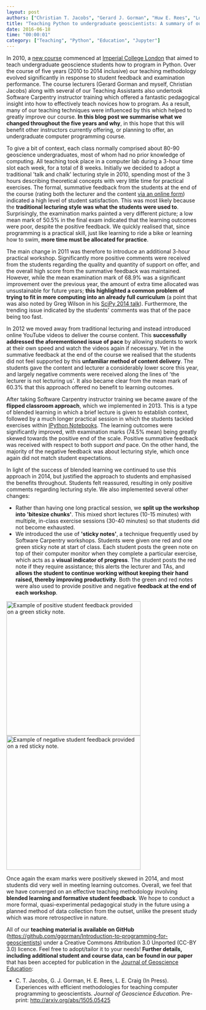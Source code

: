 ```yaml
---
layout: post
authors: ["Christian T. Jacobs", "Gerard J. Gorman", "Huw E. Rees", "Lorraine E. Craig"]
title: "Teaching Python to undergraduate geoscientists: A summary of our approaches and experiences over the years"
date: 2016-06-18
time: "00:00:01"
category: ["Teaching", "Python", "Education", "Jupyter"]
---
```


In 2010, a [new course](http://ggorman.github.io/Introduction-to-programming-for-geoscientists/) commenced at [Imperial College London](http://www.imperial.ac.uk/) that aimed to teach undergraduate geoscience students how to program in Python. Over the course of five years (2010 to 2014 inclusive) our teaching methodology evolved significantly in response to student feedback and examination performance. The course lecturers (Gerard Gorman and myself, Christian Jacobs) along with several of our Teaching Assistants also undertook Software Carpentry instructor training which offered a fantastic pedagogical insight into how to effectively teach novices how to program. As a result, many of our teaching techniques were influenced by this which helped to greatly improve our course. **In this blog post we summarise what we changed throughout the five years and why**, in this hope that this will benefit other instructors currently offering, or planning to offer, an undergraduate computer programming course.

To give a bit of context, each class normally comprised about 80-90 geoscience undergraduates, most of whom had no prior knowledge of computing. All teaching took place in a computer lab during a 3-hour time slot each week, for a total of 8 weeks. Initially we decided to adopt a traditional 'talk and chalk' lecturing style in 2010, spending most of the 3 hours describing theoretical concepts with very little time for practical exercises. The formal, summative feedback from the students at the end of the course (rating both the lecturer and the content [via an online form](http://www.imperial.ac.uk/students/academic-support/student-surveys/ug-student-surveys/ug-sole/)) indicated a high level of student satisfaction. This was most likely because the **traditional lecturing style was what the students were used to**. Surprisingly, the examination marks painted a very different picture; a low mean mark of 50.5% in the final exam indicated that the learning outcomes were poor, despite the positive feedback. We quickly realised that, since programming is a practical skill, just like learning to ride a bike or learning how to swim, **more time must be allocated for practice**.

The main change in 2011 was therefore to introduce an additional 3-hour practical workshop. Significantly more positive comments were received from the students regarding the quality and quantity of support on offer, and the overall high score from the summative feedback was maintained. However, while the mean examination mark of 68.9% was a significant improvement over the previous year, the amount of extra time allocated was unsustainable for future years; **this highlighted a common problem of trying to fit in more computing into an already full curriculum** (a point that was also noted by Greg Wilson in his [SciPy 2014 talk](https://www.youtube.com/watch?v=1e26rp6qPbA)). Furthermore, the trending issue indicated by the students' comments was that of the pace being too fast.

In 2012 we moved away from traditional lecturing and instead introduced online YouTube videos to deliver the course content. This **successfully addressed the aforementioned issue of pace** by allowing students to work at their own speed and watch the videos again if necessary. Yet in the summative feedback at the end of the course we realised that the students did not feel supported by this **unfamiliar method of content delivery**. The students gave the content and lecturer a considerably lower score this year, and largely negative comments were received along the lines of 'the lecturer is not lecturing us'. It also became clear from the mean mark of 60.3% that this approach offered no benefit to learning outcomes.

After taking Software Carpentry instructor training we became aware of the **flipped classroom approach**, which we implemented in 2013. This is a type of blended learning in which a brief lecture is given to establish context, followed by a much longer practical session in which the students tackled exercises within [IPython Notebooks](https://ipython.org/notebook.html). The learning outcomes were significantly improved, with examination marks (74.5% mean) being greatly skewed towards the positive end of the scale. Positive summative feedback was received with respect to both support *and* pace. On the other hand, the majority of the negative feedback was about lecturing style, which once again did not match student expectations.

In light of the success of blended learning we continued to use this approach in 2014, but justified the approach to students and emphasised the benefits throughout. Students felt reassured, resulting in only positive comments regarding lecturing style. We also implemented several other changes:

* Rather than having one long practical session, we **split up the workshop into 'bitesize chunks'**. This mixed short lectures (10-15 minutes) with multiple, in-class exercise sessions (30-40 minutes) so that students did not become exhausted.
* We introduced the use of **'sticky notes'**, a technique frequently used by Software Carpentry workshops. Students were given one red and one green sticky note at start of class. Each student posts the green note on top of their computer monitor when they complete a particular exercise, which acts as a **visual indicator of progress**. The student posts the red note if they require assistance; this alerts the lecturer and TAs, and **allows the student to continue working without keeping their hand raised, thereby improving productivity**. Both the green and red notes were also used to provide positive and negative **feedback at the end of each workshop**.

<img src="../../../files/2016/06/green_example1.jpg" alt="Example of positive student feedback provided on a green sticky note." width="350px">
<img src="../../../files/2016/06/red_example1.jpg" alt="Example of negative student feedback provided on a red sticky note." width="350px">

Once again the exam marks were positively skewed in 2014, and most students did very well in meeting learning outcomes. Overall, we feel that we have converged on an effective teaching methodology involving **blended learning and formative student feedback**. We hope to conduct a more formal, quasi-experimental pedagogical study in the future using a planned method of data collection from the outset, unlike the present study which was more retrospective in nature.

All of our **teaching material is available on GitHub** (https://github.com/ggorman/Introduction-to-programming-for-geoscientists) under a Creative Commons Attribution 3.0 Unported (CC-BY 3.0) licence. Feel free to adopt/tailor it to your needs! **Further details, including additional student and course data, can be found in our paper** that has been accepted for publication in the [Journal of Geoscience Education](http://nagt-jge.org/):

* C. T. Jacobs, G. J. Gorman, H. E. Rees, L. E. Craig (In Press). Experiences with efficient methodologies for teaching computer programming to geoscientists. *Journal of Geoscience Education*. Pre-print: http://arxiv.org/abs/1505.05425
